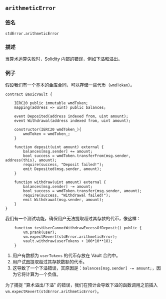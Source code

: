 ## `arithmeticError`

### 签名

```solidity
stdError.arithmeticError
```

### 描述

当算术运算失败时，Solidity 内部的错误，例如下溢和溢出。

### 例子

假设我们有一个基本的金库合同，可以存储一些代币（`wmdToken`）。

```solidity
contract BasicVault {

    IERC20 public immutable wmdToken;   
    mapping(address => uint) public balances;

    event Deposited(address indexed from, uint amount);
    event Withdrawal(address indexed from, uint amount);

    constructor(IERC20 wmdToken_){
        wmdToken = wmdToken_;
    }

    function deposit(uint amount) external {    
        balances[msg.sender] += amount;
        bool success = wmdToken.transferFrom(msg.sender, address(this), amount);
        require(success, "Deposit failed!"); 
        emit Deposited(msg.sender, amount);
    }

    function withdraw(uint amount) external {      
        balances[msg.sender] -= amount;
        bool success = wmdToken.transfer(msg.sender, amount);
        require(success, "Withdrawal failed!");
        emit Withdrawal(msg.sender, amount);
    }
}
```

我们有一个测试功能，确保用户无法提取超过其存款的代币，像这样：

```solidity
    function testUserCannotWithdrawExcessOfDeposit() public {
        vm.prank(user);
        vm.expectRevert(stdError.arithmeticError);
        vault.withdraw(userTokens + 100*10**18);
    }
```

1. 用户有数额为 `userTokens` 的代币存放在 Vault 合约中。
2. 用户试图提取超过其存款数额的代币。
3. 这导致了一个下溢错误，其原因是：`balances[msg.sender] -= amount;`，因为它将计算为一个负值。

为了捕捉 "算术溢出/下溢" 的错误，我们在预计会导致下溢的函数调用之前插入 `vm.expectRevert(stdError.arithmeticError)`。
